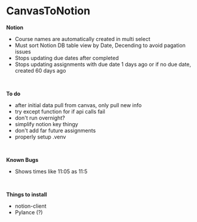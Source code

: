 # CanvasToNotion
**Notion**
* Course names are automatically created in multi select
* Must sort Notion DB table view by Date, Decending to avoid pagation issues
* Stops updating due dates after completed
* Stops updating assignments with due date 1 days ago or if no due date, created 60 days ago  
<br>

**To do**
* after initial data pull from canvas, only pull new info
* try except function for if api calls fail
* don't run overnight?
* simplify notion key thingy
* don't add far future assignments
* properly setup .venv
<br>

**Known Bugs**
* Shows times like 11:05 as 11:5  
<br>

**Things to install**
* notion-client
* Pylance (?)